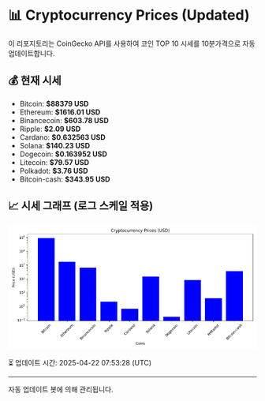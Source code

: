 
# 📊 Cryptocurrency Prices (Updated)

이 리포지토리는 CoinGecko API를 사용하여 코인 TOP 10 시세를 10분가격으로 자동 업데이트합니다.

## 💰 현재 시세
- Bitcoin: **$88379 USD**
- Ethereum: **$1616.01 USD**
- Binancecoin: **$603.78 USD**
- Ripple: **$2.09 USD**
- Cardano: **$0.632563 USD**
- Solana: **$140.23 USD**
- Dogecoin: **$0.163952 USD**
- Litecoin: **$79.57 USD**
- Polkadot: **$3.76 USD**
- Bitcoin-cash: **$343.95 USD**

## 📈 시세 그래프 (로그 스케일 적용)
![Crypto Prices](crypto_prices.png)

⏳ 업데이트 시간: 2025-04-22 07:53:28 (UTC)

---
자동 업데이트 봇에 의해 관리됩니다.
